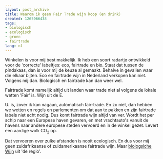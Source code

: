 ```yaml
---
layout: post_archive
title: Waarom ik geen Fair Trade wijn koop (en drink)
created: 1265966438
tags:
- biologisch
- ecologisch
- groen
- fairtrade
lang: nl
---
```

Winkelen is voor mij best makkelijk. Ik heb een soort radartje ontwikkeld voor de 'correcte' labeltjes: eco, fairtrade en bio. Staat dat tussen de pindakaas, dan is voor mij de keuze al gemaakt. Behalve in gevallen waar die elkaar bijten. Eco en fairtrade wijn in Nederland verkopen kan niet. Volgens mij dan. Biologisch en fairtrade kan dan weer wel.

Fairtrade komt namelijk altijd uit landen waar trade niet al volgens de lokale wetten 'Fair' is. Wijn uit de E.

U. is, zover ik kan nagaan, automatisch fair-trade. En zo niet, dan hebben we wetten en regels en parlementen om dat aan te pakken en zijn fairtrade labels niet echt nodig. Dus komt fairtrade wijn altijd van ver. Wordt het per schip naar een Europese haven gevaren, en met vrachtauto's vanuit de havens naar andere europese steden vervoerd en in de winkel gezet. Levert een aardige wolk CO<sub>2</sub> op.

Dat vervoeren over zulke afstanden is nooit ecologisch. En dus voor mij geen zuidafrikaanse of zuidamerikaanse fairtrade wijn. Maar [biologsiche Wijn](http://www.organicwine.nl/) uit 'de regio'. 
